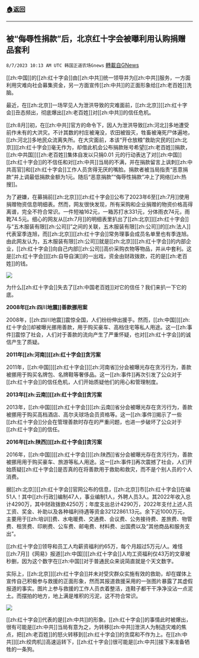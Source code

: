 ###  [:house:返回](README.md)
---


## 被“侮辱性捐款”后，北京红十字会被曝利用认购捐赠品套利
`8/7/2023 10:13 AM UTC 韩国正道农场Gnews` [轉載自GNews](https://gnews.org/articles/1532331)

[[zh:中国]]的[[zh:红十字会]]由[[zh:中共]]统一领导并为[[zh:中共]]服务，一方面利用灾难向社会募集资金，另一方面宣传[[zh:中共]]的正面形象给[[zh:老百姓]]洗脑。

最近，在[[zh:北京]]一场罕见人为泄洪导致的灾难面前，[[zh:北京]][[zh:红十字会]]丑态频出，彻底爆出[[zh:老百姓]]对[[zh:中共]]的信任危机。

[[zh:8月]]初，在[[zh:中共]]官方的命令下，因人为泄洪导致[[zh:河北]]多地遭受前作未有的大洪灾。不计其数的村庄被淹没，农田被毁灭，牲畜被淹死尸体遍地，[[zh:河北]]多地民众流离失所。在大灾面前，本该“开仓放粮”救助灾民的[[zh:北京]][[zh:红十字会]]毫无作为，却借此机会公布捐款账号希望[[zh:老百姓]]捐款，[[zh:中共国]][[zh:老百姓]]集体自发以只捐0.01 元的行动表达了对[[zh:中国]][[zh:红十字会]]的不信任和对[[zh:中共]]当局的不满，并在捐款留言上讽刺[[zh:中共高官]]和[[zh:红十字会]]工作人员贪得无厌的嘴脸。捐款者被当局指责“恶意捐款”并上调最低捐款金额为1元。随后“恶意捐款”“侮辱性捐款”冲上了网络[[zh:热搜]]。

为了避嫌，在募捐前[[zh:北京]][[zh:红十字会]]公布了2023年6至[[zh:7月]]使用捐赠物资信息明细表。然而，网友很快发现，所有采购和企业捐赠的物资价格高得离谱，完全不符合常识。一件短袖162元，一箱苏打水331元，分体雨衣74元，雨靴74.5元。细心的网友从[[zh:7月]]的明细表里扒出了[[zh:北京]][[zh:红十字会]]与“五木服装有限[[zh:公司]]”之间的关联，五木服装有限[[zh:公司]]的[[zh:法人]]代表室季连旭，而[[zh:北京]][[zh:红十字会]]常务理事会成员名单里也有季连旭。由此网友认为，五木服装有限[[zh:公司]]就是[[zh:北京]][[zh:红十字会]]的内部企业，[[zh:红十字会]]向自己内部[[zh:公司]]高价采购衣物等物品，并从中套利。这是[[zh:红十字会]][[zh:自导自演]]的一出戏，资金由财政拨款，花的是[[zh:老百姓]]的钱。

![](https://cloudflare-ipfs.com/ipfs/QmW3645EWjRpbSzSYg1PAastKenPB4e76qVaXzq2wQTScR?filename=常务理事.jpg)

为什么[[zh:红十字会]]失去了[[zh:中国老百姓]]对它的信任？我们来扒一下它的底。

**2008年[[zh:四川地震]]善款挪用案**

2008年，[[zh:四川地震]]震惊全国，人们纷纷伸出援手。然而，[[zh:中国]][[zh:红十字会]]却被曝光挪用善款，用于购买豪车、高档住宅等私人用途。这一[[zh:事件]]震惊了社会，人们对于善款的流向产生了严重怀疑，也对[[zh:红十字会]]的诚信产生了质疑。

**2011年[[zh:河南]][[zh:红十字会]]贪污案**

2011年，[[zh:中国]][[zh:红十字会]][[zh:河南省]]分会被曝光存在贪污行为，善款被挪用于购买名牌包、名牌鞋等奢侈品。这一[[zh:事件]]再次引发了公众对于[[zh:红十字会]]的信任危机，人们开始质疑他们的用心和管理制度。

**2013年[[zh:云南]][[zh:红十字会]]贪污案**

2013年，[[zh:中国]][[zh:红十字会]][[zh:云南]]省分会被曝光存在贪污行为，善款被挪用于购买高档酒店、高尔夫球场会员资格等。这一[[zh:事件]]揭示了一些[[zh:红十字会]]分会在管理善款时存在的严重问题，也进一步破坏了公众对于[[zh:红十字会]]的信任。

**2016年[[zh:陕西]][[zh:红十字会]]贪污案**

2016年，[[zh:中国]][[zh:红十字会]][[zh:陕西]]省分会被曝光存在贪污行为，善款被挪用用于购买豪车、旅游等私人用途。这一[[zh:事件]]再次震撼了社会，人们开始质疑[[zh:红十字会]]是否真的在将善款用于救助和救灾，而不是个别人员的个人消费。

据[[zh:北京]][[zh:红十字会]]官网公布的信息，[[zh:北京]]市[[zh:红十字会]]在编51人！其中[[zh:行政]]编制47人，事业编制1人，外聘人员3人。其2022年收入总计4290万，其中财政拨款4250万；年度支出总计4290万，2022年支付上述人员工资、奖金、补助以及各种福利待遇等资金32122861.13元。余下近1000万元，主要用于[[zh:培训]]费、水电暖费、交通费、会议费、公务接待费、差旅费、物管费、租赁费、印刷费、公车费、邮电费、材料费、出国费以及“其他商品和服务支出”。

[[zh:红十字会]]领导和员工人均薪资福利约65万，每个月超过5万元/人。难怪[[zh:7月]]《网易》报道[[zh:中国]][[zh:红十字会]]人均工资福利仅43万的文章被秒删，因为这个数字在[[zh:中国]]对于普通民众来说简直就是个天文数字。

实际上，[[zh:北京]][[zh:红十字会]]并未对受灾群众实施有效的救助，却在媒体上宣传自己积极参与救援的正面形象，然而其报道救援采用的一张图片暴露了其虚假报道的事实。图片上参与救援的工作人员衣着整洁，连鞋子都干干净净没沾一点泥土。而摆拍的地方，地上满是堆积的污泥，这不符合常识。

![](https://cloudflare-ipfs.com/ipfs/QmZSJx5ZGrfqXBvzCU6bKpbcbvxBLiuTpTs2oosJyTSv1m?filename=作秀.jpg)

[[zh:红十字会]]代表的是[[zh:中共]]的形象。[[zh:红十字会]]的事情此时被爆出，很有可能是[[zh:中共]]当局有意为之，为转移[[zh:中共]]泄洪人为制造灾难的焦点，把[[zh:老百姓]]的怒火转移到[[zh:红十字会]]的贪腐和不作为上。在[[zh:中共]][[zh:绞肉机]]高速运转下，[[zh:红十字会]]很可能是[[zh:中共]]接下来准备牺牲的一条狗。
